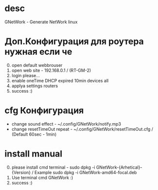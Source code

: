 # desc
GNetWork - Generate NetWork linux

# Доп.Конфигурация для роутера нужная если че
0. open default webbrouser
1. open web site - 192.168.0.1 / (RT-GM-2)
2. login please...
3. enable oneTime DHCP expired 10min devices all
4. applya settings routers
5. success :)

# cfg Конфигурация
* change sound effect - ~/.config/GNetWork/notify.mp3
* change resetTimeOut repeat - ~/.config/GNetWork/resetTimeOut.cfg / (Default 60sec - 1min)

# install manual
0. please install cmd terminal - sudo dpkg -i GNetWork-{Arhetical}-{Version} / Example sudo dpkg -i GNetWork-amd64-focal.deb
1. Use terminal cmd GNetWork :)
2. success :)

